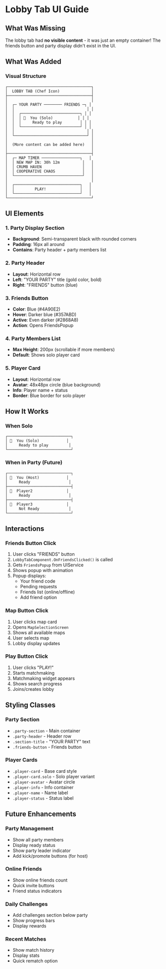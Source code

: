 # Lobby Tab UI Guide

## What Was Missing

The lobby tab had **no visible content** - it was just an empty container! The friends button and party display didn't exist in the UI.

## What Was Added

### Visual Structure

```
┌─────────────────────────────────────┐
│  LOBBY TAB (Chef Icon)              │
├─────────────────────────────────────┤
│                                     │
│  ┌─ YOUR PARTY ──────── FRIENDS ─┐ │
│  │                                │ │
│  │  ┌──────────────────────────┐ │ │
│  │  │ 👤  You (Solo)           │ │ │
│  │  │     Ready to play        │ │ │
│  │  └──────────────────────────┘ │ │
│  │                                │ │
│  └────────────────────────────────┘ │
│                                     │
│  (More content can be added here)   │
│                                     │
├─────────────────────────────────────┤
│  ┌─ MAP TIMER ─────────────────┐   │
│  │ NEW MAP IN: 30h 12m          │   │
│  │ CRUMB HAVEN                  │   │
│  │ COOPERATIVE CHAOS            │   │
│  └──────────────────────────────┘   │
│                                     │
│  ┌─────────────────────────────┐   │
│  │         PLAY!               │   │
│  └─────────────────────────────┘   │
└─────────────────────────────────────┘
```

## UI Elements

### 1. Party Display Section
- **Background**: Semi-transparent black with rounded corners
- **Padding**: 16px all around
- **Contains**: Party header + party members list

### 2. Party Header
- **Layout**: Horizontal row
- **Left**: "YOUR PARTY" title (gold color, bold)
- **Right**: "FRIENDS" button (blue)

### 3. Friends Button
- **Color**: Blue (#4A90E2)
- **Hover**: Darker blue (#357ABD)
- **Active**: Even darker (#2868A8)
- **Action**: Opens FriendsPopup

### 4. Party Members List
- **Max Height**: 200px (scrollable if more members)
- **Default**: Shows solo player card

### 5. Player Card
- **Layout**: Horizontal row
- **Avatar**: 48x48px circle (blue background)
- **Info**: Player name + status
- **Border**: Blue border for solo player

## How It Works

### When Solo
```
┌────────────────────────────┐
│ 👤  You (Solo)            │
│     Ready to play         │
└────────────────────────────┘
```

### When in Party (Future)
```
┌────────────────────────────┐
│ 👤  You (Host)            │
│     Ready                 │
├────────────────────────────┤
│ 👤  Player2               │
│     Ready                 │
├────────────────────────────┤
│ 👤  Player3               │
│     Not Ready             │
└────────────────────────────┘
```

## Interactions

### Friends Button Click
1. User clicks "FRIENDS" button
2. `LobbyTabComponent.OnFriendsClicked()` is called
3. Gets `FriendsPopup` from UIService
4. Shows popup with animation
5. Popup displays:
   - Your friend code
   - Pending requests
   - Friends list (online/offline)
   - Add friend option

### Map Button Click
1. User clicks map card
2. Opens `MapSelectionScreen`
3. Shows all available maps
4. User selects map
5. Lobby display updates

### Play Button Click
1. User clicks "PLAY!"
2. Starts matchmaking
3. Matchmaking widget appears
4. Shows search progress
5. Joins/creates lobby

## Styling Classes

### Party Section
- `.party-section` - Main container
- `.party-header` - Header row
- `.section-title` - "YOUR PARTY" text
- `.friends-button` - Friends button

### Player Cards
- `.player-card` - Base card style
- `.player-card.solo` - Solo player variant
- `.player-avatar` - Avatar circle
- `.player-info` - Info container
- `.player-name` - Name label
- `.player-status` - Status label

## Future Enhancements

### Party Management
- Show all party members
- Display ready status
- Show party leader indicator
- Add kick/promote buttons (for host)

### Online Friends
- Show online friends count
- Quick invite buttons
- Friend status indicators

### Daily Challenges
- Add challenges section below party
- Show progress bars
- Display rewards

### Recent Matches
- Show match history
- Display stats
- Quick rematch option
